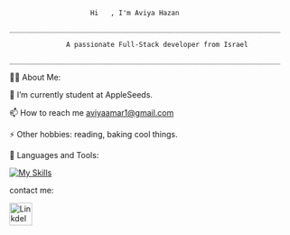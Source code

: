                                         
                                        
                                    
                        Hi   , I'm Aviya Hazan
         ___________________________________________________________________
                                   
                  A passionate Full-Stack developer from Israel
         ___________________________________________________________________

🙋‍♂️ About Me:

🌱 I’m currently student at AppleSeeds.

📫 How to reach me aviyaamar1@gmail.com

⚡ Other hobbies: reading, baking cool things.

🚀 Languages and Tools:
    
[![My Skills](https://skills.thijs.gg/icons?i=js,html,css,mongodb,nodejs,react,express)](https://skills.thijs.gg)

contact me:


<a target="_blank" href="https://www.linkedin.com/in/aviya-hazan-797b33155/">
  <img align="left" alt="LinkdeIN" width="40px" src="https://cdn.jsdelivr.net/npm/simple-icons@v3/icons/linkedin.svg" />
</a>
    
